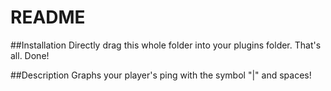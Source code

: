 README
===
##Installation
Directly drag this whole folder into your plugins folder. That's all. Done!

##Description
Graphs your player's ping with the symbol "|" and spaces!
